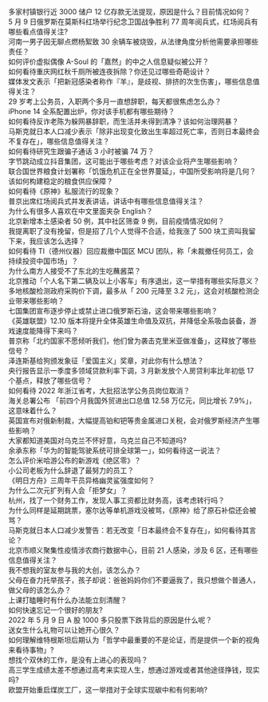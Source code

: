多家村镇银行近 3000 储户 12 亿存款无法提现，原因是什么？目前情况如何？  
5 月 9 日俄罗斯在莫斯科红场举行纪念卫国战争胜利 77 周年阅兵式，红场阅兵有哪些看点值得关注?  
河南一男子因无聊点燃杨絮致 30 余辆车被烧毁，从法律角度分析他需要承担哪些责任？  
如何评价虚拟偶像 A-Soul 的「嘉然」的中之人信息疑似被公开？  
如何看待重庆网红秋千厕所被连夜拆除？你还见过哪些奇葩设计？  
媒体发文表示「把新冠感染者称作『羊』，是歧视、排挤的次生伤害」，哪些信息值得关注？  
29 岁考上公务员，入职两个多月一直想辞职，每天都很焦虑怎么办？  
iPhone 14 全系配置出炉，你对该手机都有哪些期待？  
如何看待反诈老陈为躲网暴辞职，而生活并未得到清净？该如何治理网暴？  
马斯克就日本人口减少表示「除非出现变化致出生率超过死亡率，否则日本最终会不复存在」，哪些信息值得关注？  
如何看待研究生跟骗子通话 3 小时被骗 74 万？  
字节跳动成立抖音集团，这可能出于哪些考虑？对该企业将产生哪些影响？  
联合国世界粮食计划署称「饥饿危机正在全世界蔓延」，中国所受影响将是几何？该如何构建稳定的粮食供应保障？  
如何看待《原神》私服流行的现象？  
普京出席红场阅兵式并发表讲话，讲话中有哪些信息值得关注？  
为什么有很多人喜欢在中文里面夹杂 English？  
北京新增本土感染者 50 例，其中社区筛查 9 例，目前疫情情况如何？  
我提离职了没有挽留，但是招了几个人觉得不合适，给我涨了 500 块工资叫我留下来，我应该怎么选择？  
如何看待 TI（德州仪器）回应裁撤中国区 MCU 团队，称「未裁撤任何员工，会持续投资中国市场」？  
为什么南方人接受不了东北的生吃蘸酱菜？  
北京推动「个人名下第二辆及以上小客车」有序退出，这一举措有哪些实际意义？  
多地核酸检测政府采购价下调，最多从「 200 元降至 3.2 元」，这会对核酸检测企业带来哪些影响？  
七国集团宣布逐步停止或禁止进口俄罗斯石油，这会带来哪些影响？  
《英雄联盟》12.10 版本将提升全体英雄生命值及双抗，并降低全系吸血装备，游戏速度能降得下来吗？  
普京称「北约国家不愿倾听我们，他们曾为袭击克里米亚做准备」，这释放了哪些信号？  
泽连斯基给狗颁发象征「爱国主义」奖章，对此你有什么想法？  
央行报告显示一季度多领域贷款利率下调，3 月新发放个人房贷利率比年初低 17 个基点，释放了哪些信号？  
如何看待 2022 年浙江省考，大批招法学公务员岗位取消？  
海关总署公布 「前四个月我国外贸进出口总值 12.58 万亿元，同比增长 7.9%」，这意味着什么？  
英国宣布对俄新制裁，大幅提高铂和钯等贵金属进口关税，会对俄罗斯经济产生哪些影响？  
大家都知道美国对乌克兰不怀好意，乌克兰自己不知道吗?  
余承东称「华为的智能驾驶系统可排全球第一」，如何看待这一说法？  
怎么评价米哈游公布的新游戏《绝区零》？  
小公司老板为什么辞退了最努力的员工？  
《明日方舟》三周年干员异格幽灵鲨强度如何？  
为什么二次元扩列有人会「拒梦女」？  
杭州，找了一个财务工作，发现人事工资都比财务高，该考虑转行吗？  
为什么同样是延期跳票，塞尔达等单机游戏没被骂，《原神》给了原石补偿还会被骂？  
马斯克就日本人口减少发警告：若无改变「日本最终会不复存在」，如何看待其言论？  
北京市顺义聚集性疫情涉农商行数据中心，目前 21 人感染，涉及 6 区，还有哪些信息值得关注？  
我不想我的室友参与我的大创，该怎么办？  
父母在奋力托举孩子，孩子却说：爸爸妈妈你们不要逼我了，我只想做个普通人，做父母的该怎么办？  
上课打瞌睡时有什么办法能立刻清醒？  
如何快速忘记一个很好的朋友?  
2022 年 5 月 9 日 A 股 1000 多只股票下跌背后的原因是什么呢？  
送女生什么礼物可以让她开心很久？  
如何理解维特根斯坦后期认为「哲学中最重要的不是论证，而是提供一个新的视角来看待事物」?  
想找个双休的工作，是没有上进心的表现吗？  
高三学生成绩太差不想通过高考来实现人生，想通过游戏或者其他途径挣钱，现实吗?  
欧盟开始重启煤炭工厂，这一举措对于全球实现碳中和有何影响?  
